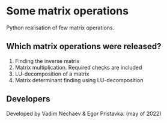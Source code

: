 # Some matrix operations
Python realisation of few matrix operations.

## Which matrix operations were released?

1) Finding the inverse matrix
2) Matrix multiplication. Required checks are included
3) LU-decomposition of a matrix
4) Matrix determinant finding using LU-decomposition

## Developers
Developed by Vadim Nechaev & Egor Pristavka. (may of 2022)

